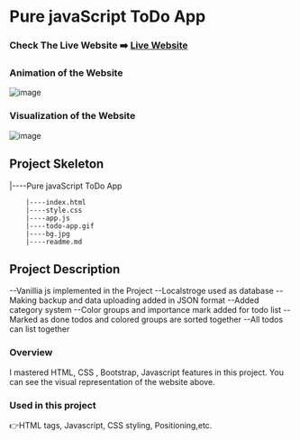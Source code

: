 # Pure javaScript ToDo App



### Check The Live Website :arrow_right: [Live Website](https://codarscoder.github.io/javaScript-pure-toDo-App/)

### Animation of the Website
![image](https://codarscoder.github.io/javaScript-pure-toDo-App/blob/main/todo-app.gif)

### Visualization of the Website
![image](https://user-images.githubusercontent.com/106506769/192145511-5513a754-75a3-4c49-b28e-a31c25199a03.png)


## Project Skeleton 

|----Pure javaScript ToDo App

        |----index.html  
        |----style.css   
        |----app.js
        |----todo-app.gif
        |----bg.jpg
        |----readme.md            

## Project Description 

--Vanillia js implemented in the Project
--Localstroge used as database
--Making backup and data uploading added in JSON format
--Added category system
--Color groups and importance mark added for todo list
--Marked as done todos and colored groups are sorted together
--All todos can list together




### Overview
I mastered HTML, CSS , Bootstrap, Javascript features in this project. You can see the visual representation of the website above.

### Used in this project
:point_right:HTML tags, Javascript, CSS styling, Positioning,etc.
